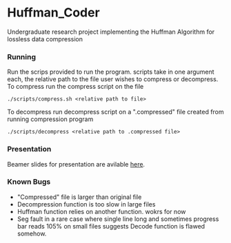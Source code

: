 # Huffman_Coder
Undergraduate research project implementing the Huffman Algorithm for lossless data compression

### Running 
Run the scrips provided to run the program.
scripts take in one argument each, the relative path to the file user wishes to compress or decompress.
To compress run the compress script on the file
```
./scripts/compress.sh <relative path to file>
```
To decompress run decompress script on a ".compressed" file created from running compression program
```
./scripts/decompress <relative path to .compressed file>
```

### Presentation 
Beamer slides for presentation are avilable [here](presentation/Data_Comp.pdf).

### Known Bugs
* "Compressed" file is larger than original file 
* Decompression function is too slow in large files
* Huffman function relies on another function. wokrs for now
* Seg fault in a rare case where single line long and sometimes progress bar reads 105% on small files suggests Decode function is flawed somehow.
